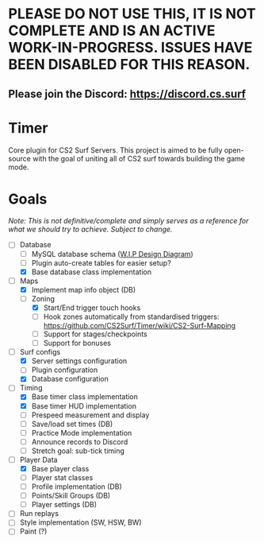# PLEASE DO NOT USE THIS, IT IS NOT COMPLETE AND IS AN ACTIVE WORK-IN-PROGRESS. ISSUES HAVE BEEN DISABLED FOR THIS REASON. 
## Please join the Discord: https://discord.cs.surf

# Timer
Core plugin for CS2 Surf Servers. This project is aimed to be fully open-source with the goal of uniting all of CS2 surf towards building the game mode.

# Goals
*Note: This is not definitive/complete and simply serves as a reference for what we should try to achieve. Subject to change.*

- [ ] Database
  - [ ] MySQL database schema ([W.I.P Design Diagram](https://dbdiagram.io/d/CS2Surf-Timer-DB-Schema-6560b76b3be1495787ace4d2))
  - [ ] Plugin auto-create tables for easier setup? 
  - [X] Base database class implementation
- [ ] Maps
  - [X] Implement map info object (DB)
  - [ ] Zoning
    - [X] Start/End trigger touch hooks
    - [ ] Hook zones automatically from standardised triggers: https://github.com/CS2Surf/Timer/wiki/CS2-Surf-Mapping 
    - [ ] Support for stages/checkpoints
    - [ ] Support for bonuses
- [ ] Surf configs
  - [X] Server settings configuration
  - [ ] Plugin configuration
  - [X] Database configuration
- [ ] Timing
  - [X] Base timer class implementation
  - [X] Base timer HUD implementation
  - [ ] Prespeed measurement and display
  - [ ] Save/load set times (DB)
  - [ ] Practice Mode implementation
  - [ ] Announce records to Discord
  - [ ] Stretch goal: sub-tick timing
- [ ] Player Data
  - [X] Base player class
  - [ ] Player stat classes
  - [ ] Profile implementation (DB)
  - [ ] Points/Skill Groups (DB)
  - [ ] Player settings (DB)
- [ ] Run replays
- [ ] Style implementation (SW, HSW, BW)
- [ ] Paint (?)
